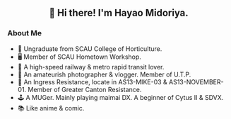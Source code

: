 <h2 align="center">👋 Hi there! I'm Hayao Midoriya.</h2>
<h3 align="left">About Me</h3>
<p align="left">
  <ul>
    <li>🌱 Ungraduate from SCAU College of Horticulture.</li>
    <li>🖥 Member of SCAU Hometown Workshop.</li>
    <li>🚅 A high-speed railway & metro rapid transit lover.</li>
    <li>📸 An amateurish photographer & vlogger. Member of U.T.P.</li>
    <li>🏃 An Ingress Resistance, locate in AS13-MIKE-03 & AS13-NOVEMBER-01. Member of Greater Canton Resistance.</li>
    <li>🕹 A MUGer. Mainly playing maimai DX. A beginner of Cytus II & SDVX.</li>
    <li>📚 Like anime & comic.</li>
  </ul>
</p>

<!--
**hayamido/hayamido** is a ✨ _special_ ✨ repository because its `README.md` (this file) appears on your GitHub profile.

Here are some ideas to get you started:

- 🔭 I’m currently working on ...
- 🌱 I’m currently learning ...
- 👯 I’m looking to collaborate on ...
- 🤔 I’m looking for help with ...
- 💬 Ask me about ...
- 📫 How to reach me: ...
- 😄 Pronouns: ...
- ⚡ Fun fact: ...
-->

<!-- REFERER LINK
https://github.com/NachtgeistW/NachtgeistW
https://github.com/hritik5102/hritik5102
-->
